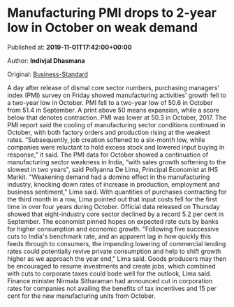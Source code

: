 
# Manufacturing PMI drops to 2-year low in October on weak demand

Published at: **2019-11-01T17:42:00+00:00**

Author: **Indivjal Dhasmana**

Original: [Business-Standard](https://www.business-standard.com/article/economy-policy/manufacturing-pmi-drops-to-2-year-low-in-october-on-weak-demand-119110101602_1.html)

A day after release of dismal core sector numbers, purchasing managers’ index (PMI) survey on Friday showed manufacturing activities’ growth fell to a two-year low in October.
PMI fell to a two-year low of 50.6 in October from 51.4 in September. A print above 50 means expansion, while a score below that denotes contraction. PMI was lower at 50.3 in October, 2017.
The PMI report said the cooling of manufacturing sector conditions continued in October, with both factory orders and production rising at the weakest rates.
“Subsequently, job creation softened to a six-month low, while companies were reluctant to hold excess stock and lowered input buying in response,” it said.
The PMI data for October showed a continuation of manufacturing sector weakness in India, “with sales growth softening to the slowest in two years", said Pollyanna De Lima, Principal Economist at IHS Markit.
"Weakening demand had a domino effect in the manufacturing industry, knocking down rates of increase in production, employment and business sentiment," Lima said.
With quantities of purchases contracting for the third month in a row, Lima pointed out that input costs fell for the first time in over four years during October.
Official data released on Thursday showed that eight-industry core sector declined by a record 5.2 per cent in September.
The economist pinned hopes on expected rate cuts by banks for higher consumption and economic growth.
"Following five successive cuts to India's benchmark rate, and an apparent lag in how quickly this feeds through to consumers, the impending lowering of commercial lending rates could potentially revive private consumption and help to shift growth higher as we approach the year end," Lima said.
Goods producers may then be encouraged to resume investments and create jobs, which combined with cuts to corporate taxes could bode well for the outlook, Lima said.
Finance minister Nirmala Sitharaman had announced cut in corporation rates for companies not availing the benefits of tax incentives and 15 per cent for the new manufacturing units from October.
